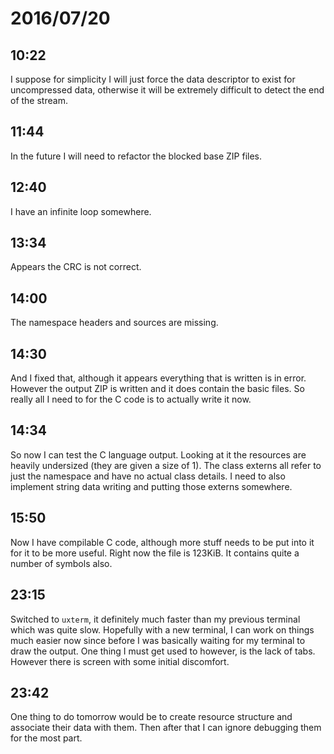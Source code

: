 # 2016/07/20

## 10:22

I suppose for simplicity I will just force the data descriptor to exist for
uncompressed data, otherwise it will be extremely difficult to detect the end
of the stream.

## 11:44

In the future I will need to refactor the blocked base ZIP files.

## 12:40

I have an infinite loop somewhere.

## 13:34

Appears the CRC is not correct.

## 14:00

The namespace headers and sources are missing.

## 14:30

And I fixed that, although it appears everything that is written is in
error. However the output ZIP is written and it does contain the basic files.
So really all I need to for the C code is to actually write it now.

## 14:34

So now I can test the C language output. Looking at it the resources are
heavily undersized (they are given a size of 1). The class externs all refer
to just the namespace and have no actual class details. I need to also
implement string data writing and putting those externs somewhere.

## 15:50

Now I have compilable C code, although more stuff needs to be put into it for
it to be more useful. Right now the file is 123KiB. It contains quite a number
of symbols also.

## 23:15

Switched to `uxterm`, it definitely much faster than my previous terminal which
was quite slow. Hopefully with a new terminal, I can work on things much
easier now since before I was basically waiting for my terminal to draw the
output. One thing I must get used to however, is the lack of tabs. However
there is screen with some initial discomfort.

## 23:42

One thing to do tomorrow would be to create resource structure and associate
their data with them. Then after that I can ignore debugging them for the most
part.

